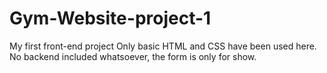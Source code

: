 # Gym-Website-project-1
My first front-end project
Only basic HTML and CSS have been used here.
No backend included whatsoever, the form is only for show.
